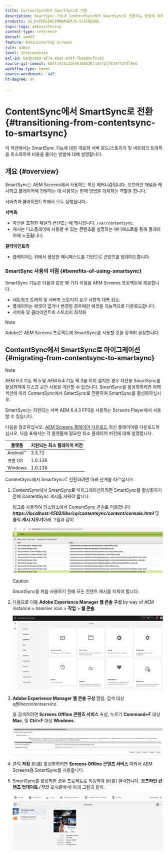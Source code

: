 ```yaml
---
title: ContentSync에서 SmartSync로 전환
description: SmartSync 기능과 ContentSync에서 SmartSync로 전환하는 방법에 대해 자세히 알아보십시오.
products: SG_EXPERIENCEMANAGER/6.5/SCREENS
topic-tags: administering
content-type: reference
docset: aem65
feature: Administering Screens
role: Admin
level: Intermediate
exl-id: b8d0c089-af79-403e-870f-fb46b66fecd3
source-git-commit: 6b4fc934c31640168528fa3e72cf634773f4f8e6
workflow-type: tm+mt
source-wordcount: '443'
ht-degree: 0%

---
```


# ContentSync에서 SmartSync로 전환 {#transitioning-from-contentsync-to-smartsync}

이 섹션에서는 SmartSync 기능에 대한 개요와 서버 로드/스토리지 및 네트워크 트래픽을 최소화하여 비용을 줄이는 방법에 대해 설명합니다.

## 개요 {#overview}

SmartSync는 AEM Screens에서 사용하는 최신 메커니즘입니다. 오프라인 채널을 캐시하고 플레이어에 전달하는 데 사용되는 현재 방법을 대체하는 역할을 합니다.

서버측과 클라이언트측에서 모두 실행됩니다.

**서버측**

* 자산을 포함한 채널의 컨텐츠는에 캐시됩니다. *`/var/contentsync`*.
* 캐시는 디스플레이에 사용할 수 있는 콘텐츠를 설명하는 매니페스트를 통해 플레이어에 노출됩니다.

**클라이언트측**

* 플레이어는 위에서 생성한 매니페스트를 기반으로 콘텐츠를 업데이트합니다.

### SmartSync 사용의 이점 {#benefits-of-using-smartsync}

SmartSync 기능은 다음과 같은 몇 가지 이점을 AEM Screens 프로젝트에 제공합니다.

* 네트워크 트래픽 및 서버측 스토리지 요구 사항의 대폭 감소.
* 플레이어는 에셋이 없거나 변경된 경우에만 에셋을 지능적으로 다운로드합니다.
* 서버측 및 클라이언트측 스토리지 최적화

>[!NOTE]
>
>Adobe은 AEM Screens 프로젝트에 SmartSync를 사용할 것을 강력히 권장합니다.

## ContentSync에서 SmartSync로 마이그레이션 {#migrating-from-contentsync-to-smartsync}

>[!NOTE]
>
>AEM 6.3 기능 팩 5 및 AEM 6.4 기능 팩 3을 이미 설치한 경우 자산용 SmartSync를 활성화하여 디스크 공간 사용을 개선할 수 있습니다. SmartSync를 활성화하려면 아래 섹션에 따라 ContentSync에서 SmartSync로 전환하여 SmartSync를 활성화하십시오.
>
>SmartSync는 지원되는 서버 AEM 6.4.3 FP3을 사용하는 Screens Player에서 사용할 수 있습니다.
>
>다음을 참조하십시오. [AEM Screens 플레이어 다운로드](https://download.macromedia.com/screens/) 최신 플레이어를 다운로드하십시오. 다음 표에서는 각 플랫폼에 필요한 최소 플레이어 버전에 대해 설명합니다.

| **플랫폼** | **지원되는 최소 플레이어 버전** |
|---|---|
| Android™ | 3.3.72 |
| 크롬 OS | 1.0.136 |
| Windows | 1.0.136 |

ContentSync에서 SmartSync로 전환하려면 아래 단계를 따르십시오.

1. ContentSync에서 SmartSync로 마이그레이션하려면 SmartSync를 활성화하기 전에 ContentSync 캐시를 지워야 합니다.

   링크를 사용하여 인스턴스에서 ContentSync 콘솔로 이동합니다 ***https://localhost:4502/libs/cq/contentsync/content/console.html*** 및 클릭 **캐시 지우기**&#x200B;아래 그림과 같이

   ![clear_contesync_cache](assets/clear_contesync_cache.png)

   >[!CAUTION]
   >
   >SmartSync를 처음 사용하기 전에 모든 컨텐츠 캐시를 지워야 합니다.

1. 다음으로 이동 **Adobe Experience Manager 웹 콘솔 구성** by way of AEM instance > hammer icon > **작업** > **웹 콘솔**.

   ![screen_shot_2019-02-11at15339pm](assets/screen_shot_2019-02-11at15339pm.png)

1. **Adobe Experience Manager 웹 콘솔 구성** 열림. 검색 대상 *offlinecontentservice*.

   을 검색하려면 **Screens Offline 콘텐츠 서비스** 속성, 누르기 **Command+F** 대상 **Mac**, 및 **Ctrl+F** 대상 **Windows**.

   ![screen_shot_2019-02-19at22643pm](assets/screen_shot_2019-02-19at22643pm.png)

1. 클릭 **저장** 을(를) 활성화하려면 **Screens Offline 콘텐츠 서비스** 따라서 AEM Screens용 SmartSync를 사용합니다.
1. SmartSync를 활성화한 경우 프로젝트로 이동하여 을(를) 클릭합니다. **오프라인 컨텐츠 업데이트** *(작업 표시줄에서)* 아래 그림과 같이.

   ![screen_shot_2019-02-25at102605am](assets/screen_shot_2019-02-25at102605am.png)
